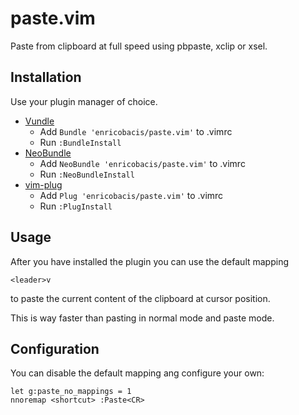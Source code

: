 # paste.vim

Paste from clipboard at full speed using pbpaste, xclip or xsel.

## Installation

Use your plugin manager of choice.

- [Vundle](https://github.com/gmarik/vundle)
  - Add `Bundle 'enricobacis/paste.vim'` to .vimrc
  - Run `:BundleInstall`
- [NeoBundle](https://github.com/Shougo/neobundle.vim)
  - Add `NeoBundle 'enricobacis/paste.vim'` to .vimrc
  - Run `:NeoBundleInstall`
- [vim-plug](https://github.com/junegunn/vim-plug)
  - Add `Plug 'enricobacis/paste.vim'` to .vimrc
  - Run `:PlugInstall`

## Usage

After you have installed the plugin you can use the default mapping

    <leader>v

to paste the current content of the clipboard at cursor position.

This is way faster than pasting in normal mode and paste mode.

## Configuration

You can disable the default mapping ang configure your own:

    let g:paste_no_mappings = 1
    nnoremap <shortcut> :Paste<CR>
